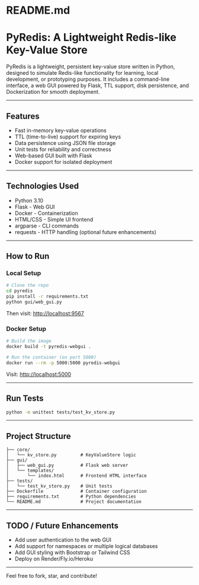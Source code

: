 # README.md

# PyRedis: A Lightweight Redis-like Key-Value Store

PyRedis is a lightweight, persistent key-value store written in Python, designed to simulate Redis-like functionality for learning, local development, or prototyping purposes. It includes a command-line interface, a web GUI powered by Flask, TTL support, disk persistence, and Dockerization for smooth deployment.

---

## Features
- Fast in-memory key-value operations
- TTL (time-to-live) support for expiring keys
- Data persistence using JSON file storage
- Unit tests for reliability and correctness
- Web-based GUI built with Flask
- Docker support for isolated deployment

---

## Technologies Used
- Python 3.10
- Flask - Web GUI
- Docker - Containerization
- HTML/CSS - Simple UI frontend
- argparse - CLI commands
- requests - HTTP handling (optional future enhancements)

---

## How to Run

### Local Setup
```bash
# Clone the repo
cd pyredis
pip install -r requirements.txt
python gui/web_gui.py
```
Then visit: [http://localhost:9567](http://localhost:9567)

### Docker Setup
```bash
# Build the image
docker build -t pyredis-webgui .

# Run the container (on port 5000)
docker run --rm -p 5000:5000 pyredis-webgui
```
Visit: [http://localhost:5000](http://localhost:9567)

---

## Run Tests
```bash
python -m unittest tests/test_kv_store.py
```

---

## Project Structure
```
├── core/
│   └── kv_store.py         # KeyValueStore logic
├── gui/
│   ├── web_gui.py          # Flask web server
│   └── templates/
│       └── index.html      # Frontend HTML interface
├── tests/
│   └── test_kv_store.py    # Unit tests
├── Dockerfile              # Container configuration
├── requirements.txt        # Python dependencies
└── README.md               # Project documentation
```

---

## TODO / Future Enhancements
- Add user authentication to the web GUI
- Add support for namespaces or multiple logical databases
- Add GUI styling with Bootstrap or Tailwind CSS
- Deploy on Render/Fly.io/Heroku

---

Feel free to fork, star, and contribute!
